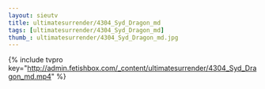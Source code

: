 ```yaml
--- 
layout: sieutv
title: ultimatesurrender/4304_Syd_Dragon_md
tags: [ultimatesurrender/4304_Syd_Dragon_md]
thumb_: ultimatesurrender/4304_Syd_Dragon_md.jpg
---
```

{% include tvpro key="http://admin.fetishbox.com/_content/ultimatesurrender/4304_Syd_Dragon_md.mp4" %} 
